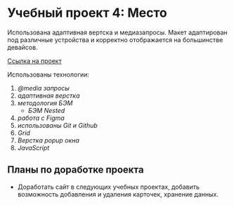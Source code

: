 # Учебный проект 4: Место

Использована адаптивная вертска и медиазапросы.
Макет адаптирован под различные устройства и корректно отображается на большинстве девайсов.

[Ссылка на проект](https://futurecatf.github.io/mesto/)

Использованы технологии:
1. *@media запросы*
2. *адаптивная верстка*
2. *методология БЭМ*
    * *БЭМ Nested*
3. *работа с Figma*
4. *использованы Git и Github*
5. *Grid*
6. *Верстка popup окна*
7. *JavaScript*

## Планы по доработке проекта

* Доработать сайт в следующих учебных проектах, добавить возможность добавления и удаления карточек, хранение данных.
